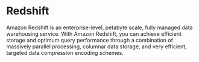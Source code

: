 
# Redshift

Amazon Redshift is an enterprise-level, petabyte scale, fully managed data warehousing service. With Amazon Redshift, you can achieve efficient storage and optimum query performance through a combination of massively parallel processing, columnar data storage, and very efficient, targeted data compression encoding schemes.